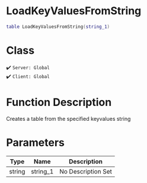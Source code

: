 # LoadKeyValuesFromString
```lua
table LoadKeyValuesFromString(string_1)
```
# Class
✔️ `Server: Global`  
✔️ `Client: Global`  

# Function Description
Creates a table from the specified keyvalues string
# Parameters
Type|Name|Description
--|--|--
string|string_1|No Description Set
